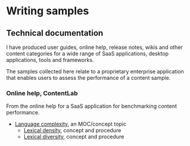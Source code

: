 # Writing samples

## Technical documentation

I have produced user guides, online help, release notes, wikis and other content categories for a wide range of SaaS applications, desktop applications, tools and frameworks.

The samples collected here relate to a proprietary enterprise application that enables users to assess the performance of a content sample.

### Online help, ContentLab

From the online help for a SaaS application for benchmarking content performance.

- [Language complexity](Language%20complexity.md), an MOC/concept topic
    - [Lexical density](Lexical%20density.md), concept and procedure
    - [Lexical diversity](Lexical%20diversity.md), concept and procedure


